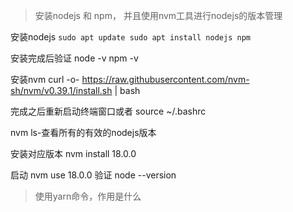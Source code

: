
> 安装nodejs 和 npm， 并且使用nvm工具进行nodejs的版本管理

安装nodejs
`sudo apt update sudo apt install nodejs npm`

安装完成后验证
node -v npm -v

安装nvm
curl -o- https://raw.githubusercontent.com/nvm-sh/nvm/v0.39.1/install.sh | bash

完成之后重新启动终端窗口或者
source ~/.bashrc

nvm ls-查看所有的有效的nodejs版本

安装对应版本
nvm install 18.0.0

启动
nvm use 18.0.0
验证
node --version



> 使用yarn命令，作用是什么

